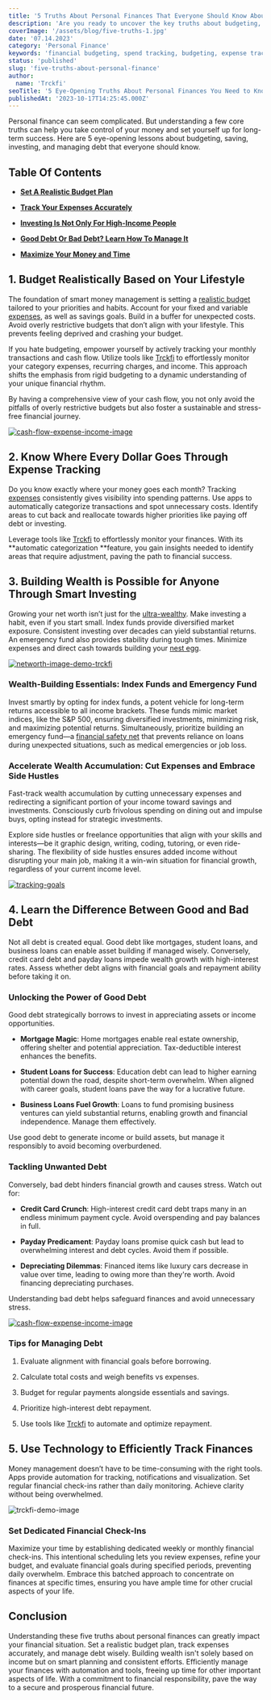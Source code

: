 ```yaml
---
title: '5 Truths About Personal Finances That Everyone Should Know About'
description: 'Are you ready to uncover the key truths about budgeting, debt management, investing, and more that will transform your finances? This post shares 5 game-changing personal finance lessons.'
coverImage: '/assets/blog/five-truths-1.jpg'
date: '07.14.2023'
category: 'Personal Finance'
keywords: 'financial budgeting, spend tracking, budgeting, expense tracking, budget planning, financial health, guide, tools, tips, personal finance, financial management, financial goals, financial control, budgeting made easy, family finances, realistic budget, tracking expenses, investing, wealth-building, good debt, bad debt, side hustles, financial check-ins, automated tools, budgeting, debt management, investing, personal finance tips'
status: 'published'
slug: 'five-truths-about-personal-finance'
author:
  name: 'Trckfi'
seoTitle: '5 Eye-Opening Truths About Personal Finances You Need to Know'
publishedAt: '2023-10-17T14:25:45.000Z'
---
```


Personal finance can seem complicated. But understanding a few core truths can help you take control of your money and set yourself up for long-term success. Here are 5 eye-opening lessons about budgeting, saving, investing, and managing debt that everyone should know.

## Table Of Contents

- [**Set A Realistic Budget Plan**](#realistic-budget)

- [**Track Your Expenses Accurately**](#track-expences)

- [**Investing Is Not Only For High-Income People**](#investing)

- [**Good Debt Or Bad Debt? Learn How To Manage It**](#debt)

- [**Maximize Your Money and Time**](#time-consuming)

## **1\. Budget Realistically Based on Your Lifestyle**

The foundation of smart money management is setting a [realistic budget](/blog/budgeting-made-easy) tailored to your priorities and habits. Account for your fixed and variable [expenses](/blog/tracking-monthly-expenses), as well as savings goals. Build in a buffer for unexpected costs. Avoid overly restrictive budgets that don’t align with your lifestyle. This prevents feeling deprived and crashing your budget.

If you hate budgeting, empower yourself by actively tracking your monthly transactions and cash flow. Utilize tools like [Trckfi](/) to effortlessly monitor your category expenses, recurring charges, and income. This approach shifts the emphasis from rigid budgeting to a dynamic understanding of your unique financial rhythm.

By having a comprehensive view of your cash flow, you not only avoid the pitfalls of overly restrictive budgets but also foster a sustainable and stress-free financial journey.

[![cash-flow-expense-income-image](/images/home--8--Q0NT.png)](/pricing)

## **2\. Know Where Every Dollar Goes Through Expense Tracking**

Do you know exactly where your money goes each month? Tracking [expenses](/blog/tracking-monthly-expenses) consistently gives visibility into spending patterns. Use apps to automatically categorize transactions and spot unnecessary costs. Identify areas to cut back and reallocate towards higher priorities like paying off debt or investing.

Leverage tools like [Trckfi](/) to effortlessly monitor your finances. With its \*\*automatic categorization \*\*feature, you gain insights needed to identify areas that require adjustment, paving the path to financial success.

## **3\. Building Wealth is Possible for Anyone Through Smart Investing**

Growing your net worth isn’t just for the [ultra-wealthy](/blog/optimize-financial-tracking-for-success). Make investing a habit, even if you start small. Index funds provide diversified market exposure. Consistent investing over decades can yield substantial returns. An emergency fund also provides stability during tough times. Minimize expenses and direct cash towards building your [nest egg](/blog/building-an-emergency-fund).

[![networth-image-demo-trckfi](/images/home--13--Y2OD.png)](/pricing)

### **Wealth-Building Essentials: Index Funds and Emergency Fund**

Invest smartly by opting for index funds, a potent vehicle for long-term returns accessible to all income brackets. These funds mimic market indices, like the S&P 500, ensuring diversified investments, minimizing risk, and maximizing potential returns. Simultaneously, prioritize building an emergency fund—a [financial safety net](/blog/building-an-emergency-fund) that prevents reliance on loans during unexpected situations, such as medical emergencies or job loss.

### **Accelerate Wealth Accumulation: Cut Expenses and Embrace Side Hustles**

Fast-track wealth accumulation by cutting unnecessary expenses and redirecting a significant portion of your income toward savings and investments. Consciously curb frivolous spending on dining out and impulse buys, opting instead for strategic investments.

Explore side hustles or freelance opportunities that align with your skills and interests—be it graphic design, writing, coding, tutoring, or even ride-sharing. The flexibility of side hustles ensures added income without disrupting your main job, making it a win-win situation for financial growth, regardless of your current income level.

[![tracking-goals](/images/home--14--IxMz.png)](/pricing)

## **4\. Learn the Difference Between Good and Bad Debt**

Not all debt is created equal. Good debt like mortgages, student loans, and business loans can enable asset building if managed wisely. Conversely, credit card debt and payday loans impede wealth growth with high-interest rates. Assess whether debt aligns with financial goals and repayment ability before taking it on.

### Unlocking the Power of Good Debt

Good debt strategically borrows to invest in appreciating assets or income opportunities.

- **Mortgage Magic**: Home mortgages enable real estate ownership, offering shelter and potential appreciation. Tax-deductible interest enhances the benefits.

- **Student Loans for Success**: Education debt can lead to higher earning potential down the road, despite short-term overwhelm. When aligned with career goals, student loans pave the way for a lucrative future.

- **Business Loans Fuel Growth**: Loans to fund promising business ventures can yield substantial returns, enabling growth and financial independence. Manage them effectively.

Use good debt to generate income or build assets, but manage it responsibly to avoid becoming overburdened.

### **Tackling Unwanted Debt**

Conversely, bad debt hinders financial growth and causes stress. Watch out for:

- **Credit Card Crunch**: High-interest credit card debt traps many in an endless minimum payment cycle. Avoid overspending and pay balances in full.

- **Payday Predicament**: Payday loans promise quick cash but lead to overwhelming interest and debt cycles. Avoid them if possible.

- **Depreciating Dilemmas**: Financed items like luxury cars decrease in value over time, leading to owing more than they're worth. Avoid financing depreciating purchases.

Understanding bad debt helps safeguard finances and avoid unnecessary stress.

[![cash-flow-expense-income-image](/images/home--11--cyMz.png)](/pricing)

### **Tips for Managing Debt**

1. Evaluate alignment with financial goals before borrowing.

2. Calculate total costs and weigh benefits vs expenses.

3. Budget for regular payments alongside essentials and savings.

4. Prioritize high-interest debt repayment.

5. Use tools like [Trckfi](/) to automate and optimize repayment.

## **5\. Use Technology to Efficiently Track Finances**

Money management doesn’t have to be time-consuming with the right tools. Apps provide automation for tracking, notifications and visualization. Set regular financial check-ins rather than daily monitoring. Achieve clarity without being overwhelmed.

![trckfi-demo-image](/assets/blog/trckfi-demo.png)

### Set Dedicated Financial Check-Ins

Maximize your time by establishing dedicated weekly or monthly financial check-ins. This intentional scheduling lets you review expenses, refine your budget, and evaluate financial goals during specified periods, preventing daily overwhelm. Embrace this batched approach to concentrate on finances at specific times, ensuring you have ample time for other crucial aspects of your life.

## Conclusion

Understanding these five truths about personal finances can greatly impact your financial situation. Set a realistic budget plan, track expenses accurately, and manage debt wisely. Building wealth isn't solely based on income but on smart planning and consistent efforts. Efficiently manage your finances with automation and tools, freeing up time for other important aspects of life. With a commitment to financial responsibility, pave the way to a secure and prosperous financial future.

